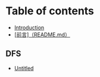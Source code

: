 # Table of contents

* [Introduction](README.md)
* [\[前言\]（README.md）](qian-yan-readme.md.md)

## DFS

* [Untitled](dfs/untitled.md)

